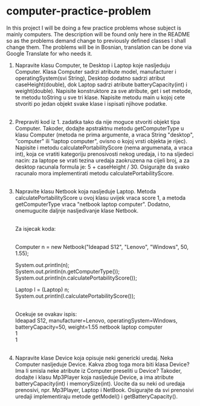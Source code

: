 # computer-practice-problem
In this project I will be doing a few practice
problems whose subject is mainly computers.
The description will be found only here in the
README so as the problems demand change to previously
defined classes I shall change them. The problems
will be in Bosnian, translation can be done via
Google Translate for who needs it.

1. Napravite klasu Computer, te Desktop i Laptop koje nasljeduju Computer.
   Klasa Computer sadrzi atribute model, manufacturer i operatingSystem(svi String),
   Desktop dodatno sadrzi atribut caseHeight(double), dok Laptop sadrzi atribute
   batteryCapacity(int) i weight(double). Napisite konstruktore za sve atribute,
   get i set metode, te metodu toString u sve tri klase. Napisite metodu main u kojoj
   cete stvoriti po jedan objekt svake klase i ispisati njihove podatke.<br><br>

2. Prepraviti kod iz 1. zadatka tako da nije moguce stvoriti objekt tipa Computer.
   Takoder, dodajte apstraktnu metodu getComputerType u klasu Computer (metoda ne prima
   argumente, a vraca String "desktop", "computer" ili "laptop computer", ovisno o kojoj
   vrsti objekta je rijec). Napisite i metodu calculatePortabilityScore (nema argumenata,
   a vraca int), koja ce vratiti kategoriju prenosivosti nekog uredaja, i to na sljedeci
   nacin: za laptope se vrati tezina uredaja zaokruzena na cijeli broj, a za desktop
   racunala formula je: 5 + caseHeight / 30. Osigurajte da svako racunalo mora implementirati
   metodu calculatePortabilityScore.<br><br>

3. Napravite klasu Netbook koja nasljeduje Laptop. Metoda calculatePortabilityScore u ovoj
   klasu uvijek vraca score 1, a metoda getComputerType vraca "netbook laptop computer".
   Dodatno, onemugucite daljnje nasljedivanje klase Netbook.<br><br>

    Za isjecak koda:<br><br>
    
    Computer n = new Netbook("Ideapad S12", "Lenovo", "Windows", 50, 1.55);
    
    System.out.println(n);<br>
    System.out.println(n.getComputerType());<br>
    System.out.println(n.calculatePortabilityScore());<br>
    
    Laptop l = (Laptop) n;<br>
    System.out.println(l.calculatePortabilityScore());<br><br>
    
    Ocekuje se ovakav ispis:<br>
    Ideapad S12, manufacturer=Lenovo, operatingSystem=Windows, batteryCapacity=50, weight=1.55
    netbook laptop computer<br>
    1<br>
    1<br><br>

4. Napravite klase Device koja opisuje neki genericki uredaj. Neka Computer nasljeduje Device.
   Kakva zbog toga mora biti klasa Device? Ima li smisla neke atribute iz Computer preseliti u
   Device? Takoder, dodajte i klasu Mp3Player koja nasljeduje Device, a ima atribute batteryCapacity(int)
   i memorySize(int). Uocite da su neki od uredaja prenosivi, npr. Mp3Player, Laptop i NetBook. Osigurajte
   da svi prenosivi uredaji implementiraju metode getModel() i getBatteryCapacity().

